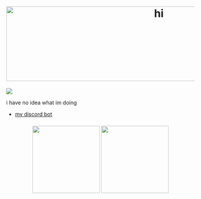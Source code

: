 <h1 align="center"> <a href="https://x3.lol/"> <img src="banner.svg" width="800" height="200" alt="hi">
 </a></h1> 
<img src="https://komarev.com/ghpvc/?username=lucidwave" align="center">

i have no idea what im doing

- [my discord bot](https://lightbot.xyz/invite)

<h3 align="center">
  <img src="https://lanyard-profile-readme.vercel.app/api/256569460981366784" height="180">
  <img src="https://github-readme-stats.vercel.app/api?username=lucidwave&hide_border=true&show_icons=true&count_private=true&bg_color=000000&theme=dark" height="180">
</h3>

